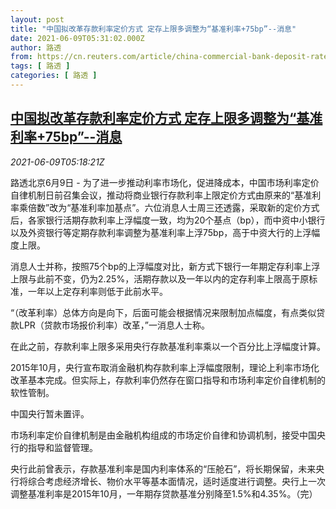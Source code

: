 ```yaml
---
layout: post
title: "中国拟改革存款利率定价方式 定存上限多调整为“基准利率+75bp”--消息"
date: 2021-06-09T05:31:02.000Z
author: 路透
from: https://cn.reuters.com/article/china-commercial-bank-deposit-rate-0609-idCNKCS2DL0DJ
tags: [ 路透 ]
categories: [ 路透 ]
---
```

<!--1623216662000-->
[中国拟改革存款利率定价方式 定存上限多调整为“基准利率+75bp”--消息](https://cn.reuters.com/article/china-commercial-bank-deposit-rate-0609-idCNKCS2DL0DJ)
------

<div>
<div><i>2021-06-09T05:18:21Z</i></div><p>路透北京6月9日 - 为了进一步推动利率市场化，促进降成本，中国市场利率定价自律机制日前召集会议，推动将商业银行存款利率上限定价方式由原来的“基准利率乘倍数”改为“基准利率加基点”。六位消息人士周三还透露，采取新的定价方式后，各家银行活期存款利率上浮幅度一致，均为20个基点（bp），而中资中小银行以及外资银行等定期存款利率调整为基准利率上浮75bp，高于中资大行的上浮幅度上限。</p><p>消息人士并称，按照75个bp的上浮幅度对比，新方式下银行一年期定存利率上浮上限与此前不变，仍为2.25%，活期存款以及一年以内的定存利率上限高于原标准，一年以上定存利率则低于此前水平。</p><p>“（改革利率）总体方向是向下，后面可能会根据情况来限制加点幅度，有点类似贷款LPR（贷款市场报价利率）改革，”一消息人士称。</p><p>在此之前，存款利率上限多采用央行存款基准利率乘以一个百分比上浮幅度计算。</p><p>2015年10月，央行宣布取消金融机构存款利率上浮幅度限制，理论上利率市场化改革基本完成。但实际上，存款利率仍然存在窗口指导和市场利率定价自律机制的软性管制。</p><p>中国央行暂未置评。</p><p>市场利率定价自律机制是由金融机构组成的市场定价自律和协调机制，接受中国央行的指导和监督管理。</p><p>央行此前曾表示，存款基准利率是国内利率体系的“压舱石”，将长期保留，未来央行将综合考虑经济增长、物价水平等基本面情况，适时适度进行调整。央行上一次调整基准利率是2015年10月，一年期存贷款基准分别降至1.5%和4.35%。（完）</p>
</div>
